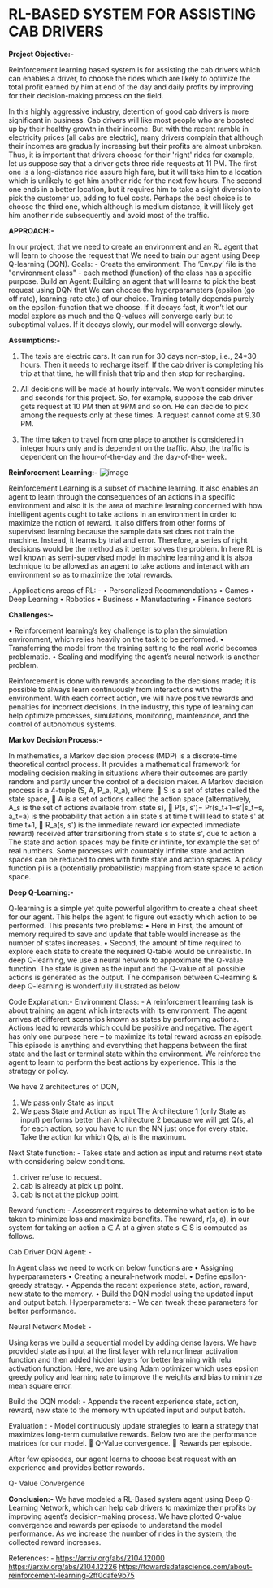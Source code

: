 # RL-BASED SYSTEM FOR ASSISTING CAB DRIVERS
                                                          
**Project Objective:-**

Reinforcement learning based system is for assisting the cab drivers which can enables a driver, to choose the rides which are likely to optimize the total profit earned by him at end of the day and daily   profits by improving for their decision-making process on the field.

In this highly aggressive industry, detention of good cab drivers is more significant in business. Cab drivers will like most people who are boosted up by their healthy growth in their income. But with the recent ramble in electricity prices (all cabs are electric), many drivers complain that although their incomes are gradually increasing but their profits are almost unbroken. Thus, it is important that drivers choose for their 'right' rides for example, let us suppose say that a driver gets three ride requests at 11 PM. The first one is a long-distance ride assure high fare, but it will take him to a location which is unlikely to get him another ride for the next few hours. The second one ends in a better location, but it requires him to take a slight diversion to pick the customer up, adding to fuel costs. Perhaps the best choice is to choose the third one, which although is medium distance, it will likely get him another ride subsequently and avoid most of the traffic.

**APPROACH:-**

In our project, that we need to create an environment and an RL agent that will learn to choose the  request that We need to train our agent using Deep Q-learning (DQN).
Goals: -
Create the environment:
The ‘Env.py’ file is the "environment class" - each method (function) of the class has a specific purpose.
Build an Agent:
Building an agent that will learns to pick the best request using DQN that We can choose the hyperparameters (epsilon (go off rate), learning-rate etc.) of our choice.
Training totally depends purely on the epsilon-function that we choose. If it decays fast, it won’t let our model explore as much and the Q-values will converge early but to suboptimal values. If it decays slowly, our model will converge slowly.


**Assumptions:-**

1.	The taxis are electric cars. It can run for 30 days non-stop, i.e., 24*30 hours. Then it needs to recharge itself. If the cab driver is completing his trip at that time, he will finish that trip and then stop for recharging.

2.	All decisions will be made at hourly intervals. We won’t consider minutes and seconds for this project. So, for example, suppose   the cab driver gets request at 10 PM then at 9PM and so on. He can decide to pick among the requests only at these times. A request cannot come at 9.30 PM.
3.	The time taken to travel from one place to another is considered in integer hours only and is dependent on the traffic. Also, the traffic is dependent on the hour-of-the-day and the day-of-the- week.


**Reinforcement Learning:-**
![image](https://user-images.githubusercontent.com/99514564/168619880-b7e71324-53da-45d9-b835-b1c28b726d2e.png)

Reinforcement Learning is a subset of machine learning. It also enables an agent to learn through the      consequences of an actions in a specific environment and also it is the area of machine learning concerned with how intelligent agents ought to take actions in an environment in order to maximize the notion of reward.
It also differs from other forms of supervised learning because the sample data set does not train the machine. Instead, it learns by trial and error. Therefore, a series of right decisions would be the method as it better solves the problem.
In here RL is well known as semi-supervised model in machine learning and it is alsoa technique to be allowed as an agent to take actions and interact with an environment so as to maximize the total rewards.
 
. Applications areas of RL: -
•	Personalized Recommendations
•	Games
•	Deep Learning
•	Robotics
•	Business
•	Manufacturing
•	Finance sectors

**Challenges:-**

•	Reinforcement learning’s key challenge is to plan the simulation environment, which relies heavily on the task to be performed.
•	Transferring the model from the training setting to the real world becomes problematic.
•	Scaling and modifying the agent’s neural network is another problem.

Reinforcement is done with rewards according to the decisions made; it is possible to always learn continuously from interactions with the environment. With each correct action, we will have positive rewards and penalties for incorrect decisions. In the industry, this type of learning can help optimize processes, simulations, monitoring, maintenance, and the control of autonomous systems.
 

**Markov Decision Process:-**

In mathematics, a Markov decision process (MDP) is a discrete-time theoretical control process. It provides a mathematical framework for modeling decision making in situations where their outcomes are partly random and partly under the control of a decision maker.
A Markov decision process is a 4-tuple (S, A, P_a, R_a), where:
	S is a set of states called the state space,
	A is a set of actions called the action space (alternatively, A_s is the set of actions available from state s),
	P(s, s')= Pr(s_t+1=s'|s_t=s, a_t=a) is the probability that action a in state s at time t will lead to state s' at time t+1,
	R_a(s, s') is the immediate reward (or expected immediate reward) received after transitioning from state s to state s', due to action a
The state and action spaces may be finite or infinite, for example the set of real numbers. Some processes with countably infinite state and action spaces can be reduced to ones with finite state and action spaces.
A policy function pi is a (potentially probabilistic) mapping from state space to action space.


**Deep Q-Learning:-**
 
Q-learning is a simple yet quite powerful algorithm to create a cheat sheet for our agent. This helps the agent to figure out exactly which action to be performed.
This presents two problems:
•	Here in First, the amount of memory required to save and update that table would increase as the  number of states increases.
•	Second, the amount of time required to explore each state to create the required Q-table would be unrealistic.
In deep Q-learning, we use a neural network to approximate the Q-value function. The state is given as the input and the Q-value of all possible actions is generated as the output. The comparison between Q-learning & deep Q-learning is wonderfully illustrated as below.

 

Code Explanation:-
Environment Class: -
A reinforcement learning task is about training an agent which interacts with its environment. The agent arrives at different scenarios known as states by performing actions. Actions lead to rewards which could be positive and negative.
The agent has only one purpose here – to maximize its total reward across an episode. This episode is anything and everything that happens between the first state and the last or terminal state within the environment. We reinforce the agent to learn to perform the best actions by experience. This is the strategy or policy.
 




 

We have 2 architectures of DQN,
1.	We pass only State as input
2.	We pass State and Action as input
The Architecture 1 (only State as input) performs better than Architecture 2 because we will get Q(s, a) for each action, so you have to run the NN just once for every state. Take the action for which Q(s, a) is the maximum.




 
Next State function: -
Takes state and action as input and returns next state with considering below conditions.
1.	driver refuse to request.
2.	cab is already at pick up point.
3.	cab is not at the pickup point.




Reward function: -
Assessment requires to determine what action is to be taken to minimize loss and maximize benefits. The reward, r(s, a), in our system for taking an action a ∈ A at a given state s ∈ S is computed as follows.

 
 
Cab Driver DQN Agent: -

In Agent class we need to work on below functions are
•	Assigning hyperparameters
•	Creating a neural-network model.
•	Define epsilon-greedy strategy.
•	Appends the recent experience state, action, reward, new state to the memory.
•	Build the DQN model using the updated input and output batch. Hyperparameters: -
We can tweak these parameters for better performance.
 


Neural Network Model: -

 
Using keras we build a sequential model by adding dense layers.
We have provided state as input at the first layer with relu nonlinear activation function and then added hidden layers for better learning with relu activation function.
Here, we are using Adam optimizer which uses epsilon greedy policy and learning rate to improve the weights and bias to minimize mean square error.


Build the DQN model: -
Appends the recent experience state, action, reward, new state to the memory with updated input and output batch.


 


Evaluation : -
Model continuously update strategies to learn a strategy that maximizes long-term cumulative rewards.
Below two are the performance matrices for our model.
	Q-Value convergence.
	Rewards per episode.  
 


After few episodes, our agent learns to choose best request with an experience and provides better rewards.
 


Q- Value Convergence 



 
 





**Conclusion:-**
We have modeled a RL-Based system agent using Deep Q-Learning Network, which can help cab drivers to maximize their profits by improving agent’s decision-making process. We have plotted Q-value convergence and rewards per episode to understand the model performance. As we increase the number of rides in the system, the collected reward increases.


References: -
https://arxiv.org/abs/2104.12000 https://arxiv.org/abs/2104.12226
https://towardsdatascience.com/about-reinforcement-learning-2ff0dafe9b75 

